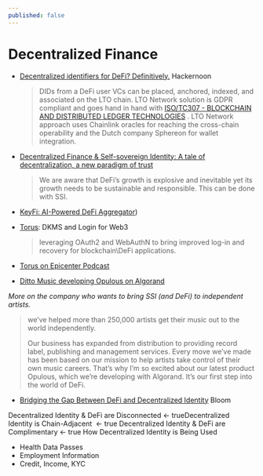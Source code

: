 ```yaml
---
published: false
---
```


# Decentralized Finance

* [Decentralized identifiers for DeFi? Definitively.](https://hackernoon.com/decentralized-identifiers-for-defi-definitively-25j33qa) Hackernoon
  > DIDs from a DeFi user VCs can be placed, anchored, indexed, and associated on the LTO chain. LTO Network solution is GDPR compliant and goes hand in hand with [ISO/TC307 - BLOCKCHAIN AND DISTRIBUTED LEDGER TECHNOLOGIES](https://www.iso.org/committee/6266604.html) . LTO Network approach uses Chainlink oracles for reaching the cross-chain operability and the Dutch company Sphereon for wallet integration.
* [Decentralized Finance & Self-sovereign Identity: A tale of decentralization, a new paradigm of trust](https://gataca.io/insights/decentralized-finance-self-sovereign-identity-a-tale-of-decentralization-a-new-paradigm-of-trust)
  > We are aware that DeFi’s growth is explosive and inevitable yet its growth needs to be sustainable and responsible. This can be done with SSI.
* [KeyFi: AI-Powered DeFi Aggregator](https://selfkey.org/keyfi-ai-powered-defi-aggregator-platform-backed-by-selfkey-credentials-%F0%9F%93%A2/))

* [Torus](https://tor.us/): DKMS and Login for Web3
  > leveraging OAuth2 and WebAuthN to bring improved log-in and recovery for blockchain\DeFi applications.
* [Torus on Epicenter Podcast](https://epicenter.tv/episodes/b003)
* [Ditto Music developing Opulous on Algorand](https://community.algorand.org/blog/opulous-built-on-algorand-bringing-defi-to-the-music-industry/)

*More on the company who wants to bring SSI (and DeFi) to independent artists.*
  > we’ve helped more than 250,000 artists get their music out to the world independently.
> 
> Our business has expanded from distribution to providing record label, publishing and management services. Every move we’ve made has been based on our mission to help artists take control of their own music careers.
> That’s why I’m so excited about our latest product Opulous, which we’re developing with Algorand. It’s our first step into the world of DeFi.
* [Bridging the Gap Between DeFi and Decentralized Identity](https://bloom.co/blog/ethdenver-2021-decentralized-identity-defi-2/) Bloom

Decentralized Identity & DeFi are Disconnected ← trueDecentralized Identity is Chain-Adjacent  ← true Decentralized Identity & DeFi are Complimentary ← true How Decentralized Identity is Being Used

- Health Data Passes
- Employment Information
- Credit, Income, KYC
